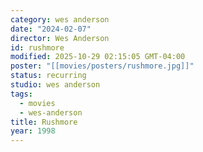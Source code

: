 ```yaml
---
category: wes anderson
date: "2024-02-07"
director: Wes Anderson
id: rushmore
modified: 2025-10-29 02:15:05 GMT-04:00
poster: "[[movies/posters/rushmore.jpg]]"
status: recurring
studio: wes anderson
tags:
  - movies
  - wes-anderson
title: Rushmore
year: 1998
---
```

